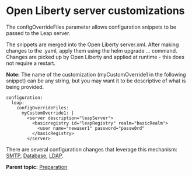 # Open Liberty server customizations 

The configOverrideFiles parameter allows configuration snippets to be passed to the Leap server.

The snippets are merged into the Open Liberty server.xml. After making changes to the .yaml, apply them using the helm upgrade ... command. Changes are picked up by Open Liberty and applied at runtime - this does not require a restart.

**Note:** The name of the customization \(myCustomOverride1 in the following snippet\) can be any string, but you may want it to be descriptive of what is being provided.

``` {#codeblock_t2s_pts_gxb}
configuration: 
  leap: 
    configOverrideFiles: 
      myCustomOverride1: | 
        <server description="leapServer"> 
          <basicregistry id="leapRegistry" realm="basicRealm"> 
            <user name="newuser1" password="passw0rd" 
          </basicRegistry> 
        </server>
```
There are several configuration changes that leverage this mechanism: [SMTP](helm_configure_smtp.md), [Database](helm_configure_db.md), [LDAP](helm_configure_ldap.md).

**Parent topic:** [Preparation](helm_preparation.md)

